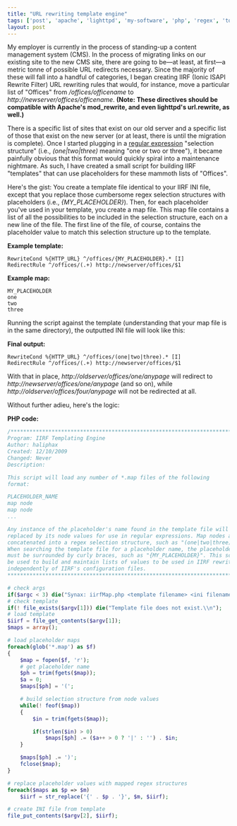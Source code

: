 ```yaml
---
title: "URL rewriting template engine"
tags: ['post', 'apache', 'lighttpd', 'my-software', 'php', 'regex', 'tool']
layout: post
---
```


My employer is currently in the process of standing-up a content
management system (CMS). In the process of migrating links on our
existing site to the new CMS site, there are going to be—at least, at
first—a metric tonne of possible URL redirects necessary. Since the
majority of these will fall into a handful of categories, I began
creating IIRF (Ionic ISAPI Rewrite Filter) URL rewriting rules that would,
for instance, move a particular list of "Offices" from
*/offices/officename* to *http://newserver/offices/officename*. **(Note:
These directives should be compatible with Apache's mod_rewrite, and
even lighttpd's url.rewrite, as well.)**<!--more-->

There is a specific list of sites that exist on our old server and a
specific list of those that exist on the new server (or at least, there
is until the migration is complete). Once I started plugging in a
[regular expression](https://www.regular-expressions.info) "selection
structure" (i.e., *(one|two|three)* meaning "one or two or three"), it
became painfully obvious that this format would quickly spiral into a
maintenance nightmare. As such, I have created a small script for
building IIRF "templates" that can use placeholders for these mammoth
lists of "Offices".

Here's the gist: You create a template file identical to your IIRF INI
file, except that you replace those cumbersome regex selection
structures with placeholders (i.e., *{MY_PLACEHOLDER}*). Then, for each
placeholder you've used in your template, you create a map file. This
map file contains a list of all the possibilities to be included in the
selection structure, each on a new line of the file. The first line of
the file, of course, contains the placeholder value to match this
selection structure up to the template.

**Example template:**

```
RewriteCond %{HTTP_URL} ^/offices/{MY_PLACEHOLDER}.* [I]
RedirectRule ^/offices/(.+) http://newserver/offices/$1
```

**Example map:**

```
MY_PLACEHOLDER
one
two
three
```

Running the script against the template (understanding that your map
file is in the same directory), the outputted INI file will look like
this:

**Final output:**

```
RewriteCond %{HTTP_URL} ^/offices/(one|two|three).* [I]
RedirectRule ^/offices/(.+) http://newserver/offices/$1
```

With that in place, *http://oldserver/offices/one/anypage* will redirect
to *http://newserver/offices/one/anypage* (and so on), while
*http://oldserver/offices/four/anypage* will not be redirected at all.

Without further adieu, here's the logic:

**PHP code:**

```php
/*******************************************************************************
Program: IIRF Templating Engine
Author: haliphax
Created: 12/10/2009
Changed: Never
Description:

This script will load any number of *.map files of the following
format:

PLACEHOLDER_NAME
map node
map node
...

Any instance of the placeholder's name found in the template file will be
replaced by its node values for use in regular expressions. Map nodes are
concatenated into a regex selection structure, such as "(one|two|three)".
When searching the template file for a placeholder name, the placeholder name
must be surrounded by curly braces, such as "{MY_PLACEHOLDER}". This script can
be used to build and maintain lists of values to be used in IIRF rewrite rules
independently of IIRF's configuration files.
*******************************************************************************/

# check args
if($argc < 3) die("Synax: iirfMap.php <template filename> <ini filename>\\n");
# check template
if(! file_exists($argv[1])) die("Template file does not exist.\\n");
# load template
$iirf = file_get_contents($argv[1]);
$maps = array();

# load placeholder maps
foreach(glob('*.map') as $f)
{
	$map = fopen($f, 'r');
	# get placeholder name
	$ph = trim(fgets($map));
	$a = 0;
	$maps[$ph] = '(';

	# build selection structure from node values
	while(! feof($map))
	{
		$in = trim(fgets($map));

		if(strlen($in) > 0)
			$maps[$ph] .= ($a++ > 0 ? '|' : '') . $in;
	}

	$maps[$ph] .= ')';
	fclose($map);
}

# replace placeholder values with mapped regex structures
foreach($maps as $p => $m)
	$iirf = str_replace('{' . $p . '}', $m, $iirf);

# create INI file from template
file_put_contents($argv[2], $iirf);
```
